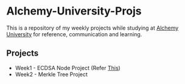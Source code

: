 # Alchemy-University-Projs

This is a repository of my weekly projects while studying at [Alchemy University](https://university.alchemy.com/home) for reference, communication and learning.

## Projects

- Week1 - ECDSA Node Project (Refer [This](https://github.com/teerth17/alchemy-proj))
- Week2 - Merkle Tree Project
